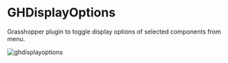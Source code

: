 # GHDisplayOptions
Grasshopper plugin to toggle display options of selected components from menu.

![ghdisplayoptions](https://user-images.githubusercontent.com/2336918/40579064-c2b184e8-615a-11e8-8586-7138cccadd82.gif)

